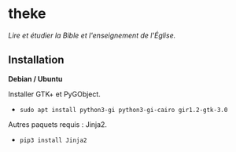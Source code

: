 # theke
*Lire et étudier la Bible et l'enseignement de l'Église.*

## Installation

**Debian / Ubuntu**

Installer GTK+ et PyGObject.

* `sudo apt install python3-gi python3-gi-cairo gir1.2-gtk-3.0`

Autres paquets requis : Jinja2.

* `pip3 install Jinja2`
